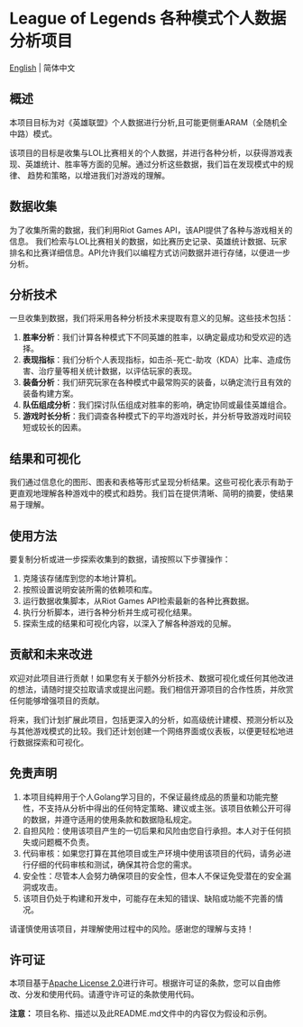 # League of Legends 各种模式个人数据分析项目

[English](./README-en.md) | 简体中文

## 概述

本项目目标为对《英雄联盟》个人数据进行分析,且可能更侧重ARAM（全随机全中路）模式。

该项目的目标是收集与LOL比赛相关的个人数据，并进行各种分析，以获得游戏表现、英雄统计、胜率等方面的见解。通过分析这些数据，我们旨在发现模式中的规律、
趋势和策略，以增进我们对游戏的理解。

## 数据收集

为了收集所需的数据，我们利用Riot Games API，该API提供了各种与游戏相关的信息。
我们检索与LOL比赛相关的数据，如比赛历史记录、英雄统计数据、玩家排名和比赛详细信息。API允许我们以编程方式访问数据并进行存储，以便进一步分析。

## 分析技术

一旦收集到数据，我们将采用各种分析技术来提取有意义的见解。这些技术包括：

1. **胜率分析**：我们计算各种模式下不同英雄的胜率，以确定最成功和受欢迎的选择。
2. **表现指标**：我们分析个人表现指标，如击杀-死亡-助攻（KDA）比率、造成伤害、治疗量等相关统计数据，以评估玩家的表现。
3. **装备分析**：我们研究玩家在各种模式中最常购买的装备，以确定流行且有效的装备构建方案。
4. **队伍组成分析**：我们探讨队伍组成对胜率的影响，确定协同或最佳英雄组合。
5. **游戏时长分析**：我们调查各种模式下的平均游戏时长，并分析导致游戏时间较短或较长的因素。

## 结果和可视化

我们通过信息化的图形、图表和表格等形式呈现分析结果。这些可视化表示有助于更直观地理解各种游戏中的模式和趋势。我们旨在提供清晰、简明的摘要，使结果易于理解。

## 使用方法

要复制分析或进一步探索收集到的数据，请按照以下步骤操作：

1. 克隆该存储库到您的本地计算机。
2. 按照设置说明安装所需的依赖项和库。
3. 运行数据收集脚本，从Riot Games API检索最新的各种比赛数据。
4. 执行分析脚本，进行各种分析并生成可视化结果。
5. 探索生成的结果和可视化内容，以深入了解各种游戏的见解。

## 贡献和未来改进

欢迎对此项目进行贡献！如果您有关于额外分析技术、数据可视化或任何其他改进的想法，请随时提交拉取请求或提出问题。我们相信开源项目的合作性质，并欣赏任何能够增强项目的贡献。

将来，我们计划扩展此项目，包括更深入的分析，如高级统计建模、预测分析以及与其他游戏模式的比较。我们还计划创建一个网络界面或仪表板，以便更轻松地进行数据探索和可视化。

## 免责声明

1. 本项目纯粹用于个人Golang学习目的，不保证最终成品的质量和功能完整性，不支持从分析中得出的任何特定策略、建议或主张。该项目依赖公开可得的数据，并遵守适用的使用条款和数据隐私规定。
2. 自担风险：使用该项目产生的一切后果和风险由您自行承担。本人对于任何损失或问题概不负责。
3. 代码审核：如果您打算在其他项目或生产环境中使用该项目的代码，请务必进行仔细的代码审核和测试，确保其符合您的需求。
4. 安全性：尽管本人会努力确保项目的安全性，但本人不保证免受潜在的安全漏洞或攻击。
5. 该项目仍处于构建和开发中，可能存在未知的错误、缺陷或功能不完善的情况。

请谨慎使用该项目，并理解使用过程中的风险。感谢您的理解与支持！

## 许可证

本项目基于[Apache License 2.0](https://www.apache.org/licenses/LICENSE-2.0)进行许可。根据许可证的条款，您可以自由修改、分发和使用代码。请遵守许可证的条款使用代码。

**注意：** 项目名称、描述以及此README.md文件中的内容仅为假设和示例。